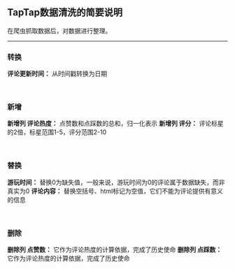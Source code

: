 ## TapTap数据清洗的简要说明

在爬虫抓取数据后，对数据进行整理。
<hr>

### 转换
  **评论更新时间：** 从时间戳转换为日期

<br/>

### 新增

 **新增列 评论热度：** 点赞数和点踩数的总和，归一化表示
 **新增列 评分：**	评论标星的2倍，标星范围1-5，评分范围2-10

<br/>

### 替换

 **游玩时间：** 替换0为缺失值，一般来说，游玩时间为0的评论属于数据缺失，而非真实为0
  **评论内容：** 替换空括号、html标记为空值，它们不能为评论提供有意义的信息
  
<br/>

### 删除
**删除列 点赞数：** 它作为评论热度的计算依据，完成了历史使命 
**删除列 点踩数：** 它作为评论热度的计算依据，完成了历史使命 
